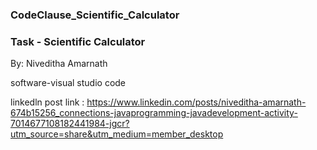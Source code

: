 ###  CodeClause_Scientific_Calculator


### Task - Scientific Calculator

By: Niveditha Amarnath

software-visual studio code

linkedln post link : https://www.linkedin.com/posts/niveditha-amarnath-674b15256_connections-javaprogramming-javadevelopment-activity-7014677108182441984-jgcr?utm_source=share&utm_medium=member_desktop
